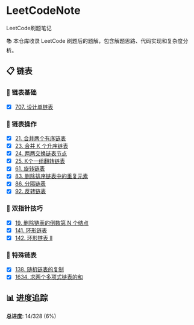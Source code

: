 # LeetCodeNote
LeetCode刷题笔记

📚 本仓库收录 LeetCode 刷题后的题解，包含解题思路、代码实现和复杂度分析。

## 📋 链表

### 🔗 链表基础
- [x] [707. 设计单链表](./链表/707.设计单链表.md)

### 🔄 链表操作
- [x] [21. 合并两个有序链表](./链表/21.合并两个有序链表.md)
- [x] [23. 合并 K 个升序链表](./链表/23.合并%20K%20个升序链表.md)
- [x] [24. 两两交换链表节点](./链表/24.两两交换链表节点.md)
- [x] [25. K个一组翻转链表](./链表/25.K个一组翻转链表.md)
- [x] [61. 旋转链表](./链表/61.旋转链表.md)
- [x] [83. 删除排序链表中的重复元素](./链表/83.删除排序链表中的重复元素.md)
- [x] [86. 分隔链表](./链表/86.分隔链表.md)
- [x] [92. 反转链表](./链表/92.反转链表.md)

### 🎯 双指针技巧
- [x] [19. 删除链表的倒数第 N 个结点](./链表/19.删除链表的倒数第%20N%20个结点.md)
- [x] [141. 环形链表](./链表/141.环形链表.md)
- [x] [142. 环形链表 II](./链表/142.环形链表%20II.md)

### 🧩 特殊链表
- [x] [138. 随机链表的复制](./链表/138.随机链表的复制.md)
- [x] [1634. 求两个多项式链表的和](./链表/1634.求两个多项式链表的和.md)

## 📊 进度追踪

**总进度**: 14/328 (6%)  


